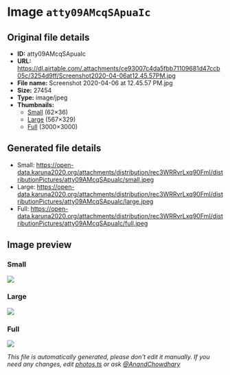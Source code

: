 # Image `atty09AMcqSApuaIc`

## Original file details

- **ID:** atty09AMcqSApuaIc
- **URL:** https://dl.airtable.com/.attachments/ce93007c4da5fbb71109681d47ccb05c/3254d9ff/Screenshot2020-04-06at12.45.57PM.jpg
- **File name:** Screenshot 2020-04-06 at 12.45.57 PM.jpg
- **Size:** 27454
- **Type:** image/jpeg
- **Thumbnails:**
  - [Small](https://dl.airtable.com/.attachmentThumbnails/7f26bdc77c2fad87a010092499ad9a89/56e45403) (62×36)
  - [Large](https://dl.airtable.com/.attachmentThumbnails/7de6d1ef9c81fa2a544459008f63c99f/8da3bfee) (567×329)
  - [Full](https://dl.airtable.com/.attachmentThumbnails/6dfeff110a9000ce86336b063b3917f0/2ef87b25) (3000×3000)

## Generated file details

- Small: https://open-data.karuna2020.org/attachments/distribution/rec3WRRvrLxq90FmI/distributionPictures/atty09AMcqSApuaIc/small.jpeg
- Large: https://open-data.karuna2020.org/attachments/distribution/rec3WRRvrLxq90FmI/distributionPictures/atty09AMcqSApuaIc/large.jpeg
- Full: https://open-data.karuna2020.org/attachments/distribution/rec3WRRvrLxq90FmI/distributionPictures/atty09AMcqSApuaIc/full.jpeg

## Image preview

### Small

![](https://open-data.karuna2020.org/attachments/distribution/rec3WRRvrLxq90FmI/distributionPictures/atty09AMcqSApuaIc/small.jpeg)

### Large

![](https://open-data.karuna2020.org/attachments/distribution/rec3WRRvrLxq90FmI/distributionPictures/atty09AMcqSApuaIc/large.jpeg)

### Full

![](https://open-data.karuna2020.org/attachments/distribution/rec3WRRvrLxq90FmI/distributionPictures/atty09AMcqSApuaIc/full.jpeg)

_This file is automatically generated, please don't edit it manually. If you need any changes, edit [photos.ts](/photos.ts) or ask [@AnandChowdhary](https://github.com/AnandChowdhary)_
